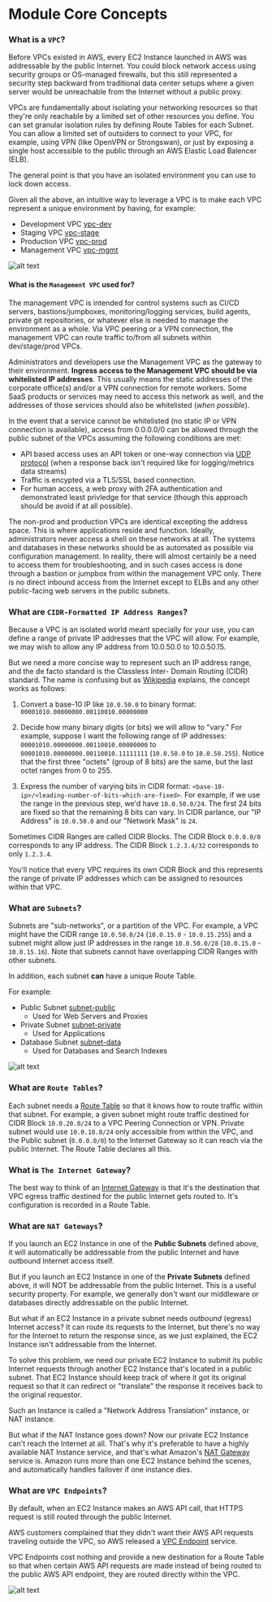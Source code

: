 # Module Core Concepts

### What is a `VPC`?

Before VPCs existed in AWS, every EC2 Instance launched in AWS was addressable by the public Internet. You could block network access using security groups or OS-managed firewalls, but this still represented a security step backward from traditional data center setups where a given server would be unreachable from the Internet without a public proxy.

VPCs are fundamentally about isolating your networking resources so that they're only reachable by a limited set of other resources you define. You can set granular isolation rules by defining Route Tables for each Subnet. You can allow a limited set of outsiders to connect to your VPC, for example, using VPN (like OpenVPN or Strongswan), or just by exposing a single host accessible to the public through an AWS Elastic Load Balencer (ELB).

The general point is that you have an isolated environment you can use to lock down access.

Given all the above, an intuitive way to leverage a VPC is to make each VPC represent a unique environment by having,
for example:

* Development VPC [vpc-dev](/vpc-dev)
* Staging VPC [vpc-stage](/vpc-stage)
* Production VPC [vpc-prod](/vpc-prod)
* Management VPC [vpc-mgmt](/vpc-mgmt)

![alt text](VPC-architecture-overview.png "VPC Architecture Overview")

#### What is the `Management VPC` used for?

The management VPC is intended for control systems such as CI/CD servers, bastions/jumpboxes, monitoring/logging services, build agents, private git repositories, or whatever else is needed to manage the environment as a whole. Via VPC peering or a VPN connection, the management VPC can route traffic to/from all subnets within dev/stage/prod VPCs.

Administrators and developers use the Management VPC as the gateway to their environment. **Ingress access to the Management VPC should be via whitelisted IP addresses**. This usually means the static addresses of the corporate office(s) and/or a VPN connection for remote workers. Some SaaS products or services may need to access this network as well, and the addresses of those services should also be whitelisted (*when possible*). 

In the event that a service cannot be whitelisted (no static IP or VPN connection is available), access from 0.0.0.0/0 can be allowed through the public subnet of the VPCs assuming the following conditions are met: 
* API based access uses an API token or one-way connection via [UDP protocol](https://en.wikipedia.org/wiki/User_Datagram_Protocol) (when a response back isn't required like for logging/metrics data streams)
* Traffic is encypted via a TLS/SSL based connection. 
* For human access, a web proxy with 2FA authentication and demonstrated least privledge for that service (though this approach should be avoid if at all possible).

The non-prod and production VPCs are identical excepting the address space. This is where applications reside and function. Ideally, administrators never access a shell on these networks at all. The systems and databases in these networks should be as automated as possible via configuration management. In reality, there will almost certainly be a need to access them for troubleshooting, and in such cases access is done through a bastion or jumpbox from within the management VPC only. There is no direct inbound access from the Internet except to ELBs and any other public-facing web servers in the public subnets.

### What are `CIDR-Formatted IP Address Ranges`?

Because a VPC is an isolated world meant specially for your use, you can define a range of private IP addresses that the VPC will allow. For example, we may wish to allow any IP address from 10.0.50.0 to 10.0.50.15.

But we need a more concise way to represent such an IP address range, and the de facto standard is the Classless Inter-
Domain Routing (CIDR) standard. The name is confusing but as [Wikipedia](https://en.wikipedia.org/wiki/Classless_Inter-Domain_Routing) explains, the concept works as follows:

1. Convert a base-10 IP like `10.0.50.0` to binary format: `00001010.00000000.00110010.00000000`

2. Decide how many binary digits (or bits) we will allow to "vary." For example, suppose I want the following range of IP
   addresses: `00001010.00000000.00110010.00000000` to `00001010.00000000.00110010.11111111` (`10.0.50.0` to `10.0.50.255`).
   Notice that the first three "octets" (group of 8 bits) are the same, but the last octet ranges from 0 to 255.

3. Express the number of varying bits in CIDR format: `<base-10-ip>/<leading-number-of-bits-which-are-fixed>`. For
   example, if we use the range in the previous step, we'd have `10.0.50.0/24`. The first 24 bits are fixed so that the
   remaining 8 bits can vary. In CIDR parlance, our "IP Address" is `10.0.50.0` and our "Network Mask" is `24`.

Sometimes CIDR Ranges are called CIDR Blocks. The CIDR Block `0.0.0.0/0` corresponds to any IP address. The CIDR Block
`1.2.3.4/32` corresponds to only `1.2.3.4`.

You'll notice that every VPC requires its own CIDR Block and this represents the range of private IP addresses
which can be assigned to resources within that VPC.

### What are `Subnets`?

Subnets are "sub-networks", or a partition of the VPC. For example, a VPC might have the CIDR range `10.0.50.0/24` (`10.0.15.0` - `10.0.15.255`) and a subnet might allow just IP addresses in the range `10.0.50.0/28` (`10.0.15.0` - `10.0.15.16`). Note that subnets cannot have overlapping CIDR Ranges with other subnets.

In addition, each subnet **can** have a unique Route Table.

For example:

* Public Subnet [subnet-public](/subnet-public)
    * Used for Web Servers and Proxies
* Private Subnet [subnet-private](/subnet-private)
    * Used for Applications
* Database Subnet [subnet-data](/subnet-data)
    * Used for Databases and Search Indexes

![alt text](Subnet-architecture-overview.png "Subnet Architecture Overview")

### What are `Route Tables`?

Each subnet needs a [Route Table](http://docs.aws.amazon.com/AmazonVPC/latest/UserGuide/VPC_Route_Tables.html) so that
it knows how to route traffic within that subnet. For example, a given subnet might route traffic destined for CIDR Block `10.0.20.0/24` to a VPC Peering Connection or VPN. Private subnet would use `10.0.10.0/24` only accessible from within the VPC, and the Public subnet (`0.0.0.0/0`) to the Internet Gateway so it can reach via the public Internet. The Route Table declares all this.

### What is `The Internet Gateway`?

The best way to think of an [Internet Gateway](http://docs.aws.amazon.com/AmazonVPC/latest/UserGuide/VPC_Internet_Gateway.html)
is that it's the destination that VPC egress traffic destined for the public Internet gets routed to. It's configuration is recorded in a Route Table.

### What are `NAT Gateways`?

If you launch an EC2 Instance in one of the **Public Subnets** defined above, it will automatically be addressable from the public Internet and have outbound Internet access itself.

But if you launch an EC2 Instance in one of the **Private Subnets** defined above, it will NOT be addressable from the public Internet. This is a useful security property. For example, we generally don't want our middleware or databases directly addressable on the public Internet.

But what if an EC2 Instance in a private subnet needs *outbound* (egress) Internet access? It can route its requests to the Internet, but there's no way for the Internet to return the response since, as we just explained, the EC2 Instance isn't addressable from the Internet.

To solve this problem, we need our private EC2 Instance to submit its public Internet requests through another EC2 Instance that's located in a public subnet. That EC2 Instance should keep track of where it got its original request so that it can redirect or "translate" the response it receives back to the original requestor.

Such an Instance is called a "Network Address Translation" instance, or NAT instance.

But what if the NAT Instance goes down? Now our private EC2 Instance can't reach the Internet at all. That's why it's preferable to have a highly available NAT Instance service, and that's what Amazon's [NAT Gateway](http://docs.aws.amazon.com/AmazonVPC/latest/UserGuide/vpc-nat-gateway.html)
service is. Amazon runs more than one EC2 Instance behind the scenes, and automatically handles failover if one instance dies.

### What are `VPC Endpoints`?

By default, when an EC2 Instance makes an AWS API call, that HTTPS request is still routed through the public Internet.

AWS customers complained that they didn't want their AWS API requests traveling outside the VPC, so AWS released a [VPC Endpoint](http://docs.aws.amazon.com/AmazonVPC/latest/UserGuide/vpc-endpoints.html) service.

VPC Endpoints cost nothing and provide a new destination for a Route Table so that when certain AWS API requests are made instead of being routed to the public AWS API endpoint, they are routed directly within the VPC.

![alt text](VPC-dataflow-overview.png "Architecture Overview")
